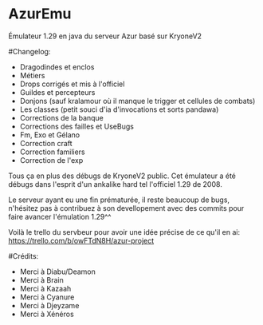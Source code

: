 # AzurEmu
Émulateur 1.29 en java du serveur Azur basé sur KryoneV2

#Changelog:
- Dragodindes et enclos
- Métiers
- Drops corrigés et mis à l'officiel
- Guildes et percepteurs
- Donjons (sauf kralamour où il manque le trigger et cellules de combats)
- Les classes (petit souci d'ia d'invocations et sorts pandawa)
- Corrections de la banque
- Corrections des failles et UseBugs
- Fm, Exo et Gélano
- Correction craft
- Correction familiers
- Correction de l'exp

Tous ça en plus des débugs de KryoneV2 public.
Cet émulateur a été débugs dans l'esprit d'un ankalike hard tel l'officiel 1.29 de 2008.

Le serveur ayant eu une fin prématurée, il reste beaucoup de bugs, n'hésitez pas à contribuez à son devellopement avec des commits pour faire avancer l'émulation 1.29^^

Voilà le trello du servbeur pour avoir une idée précise de ce qu'il en ai:
https://trello.com/b/owFTdN8H/azur-project

#Crédits:
- Merci à Diabu/Deamon
- Merci à Brain
- Merci à Kazaah
- Merci à Cyanure
- Merci à Djeyzame
- Merci à Xénéros

